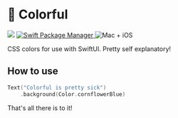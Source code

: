 # 🌈 Colorful

<p>
    <img src="https://img.shields.io/badge/Swift-5.1-orange.svg" />
    <a href="https://swift.org/package-manager">
      <img src="https://img.shields.io/badge/swiftpm-compatible-brightgreen.svg?style=flat" alt="Swift Package Manager" />
    </a>
    <img src="https://img.shields.io/badge/platforms-mac+ios-brightgreen.svg?style=flat" alt="Mac + iOS" />
</p>

CSS colors for use with SwiftUI. Pretty self explanatory!

## How to use

``` swift
Text("Colorful is pretty sick")
    .background(Color.cornflowerBlue)
```

That's all there is to it!

